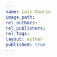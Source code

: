 ```yaml
---
name: Luís Osório
image_path:
rel_authors:
rel_publishers:
rel_tags:
layout: author
published: true
---
```

